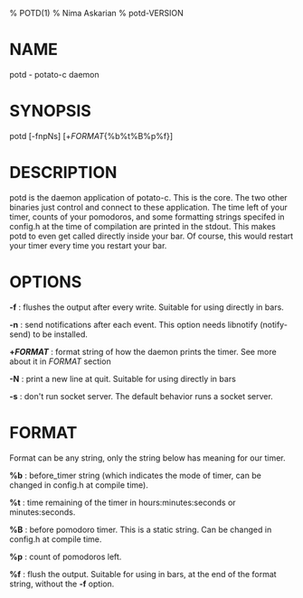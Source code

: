 % POTD(1)
% Nima Askarian
% potd-VERSION
# NAME
potd - potato-c daemon

# SYNOPSIS
potd [-fnpNs] [+*FORMAT*{%b%t%B%p%f}]

# DESCRIPTION
potd is the daemon application of potato-c. This is the core. The two other binaries just control and connect to these application. The time left of your timer, counts of your pomodoros, and some formatting strings specifed in config.h at the time of compilation are printed in the stdout. This makes potd to even get called directly inside your bar. Of course, this would restart your timer every time you restart your bar.

# OPTIONS

**-f**
: flushes the output after every write. Suitable for using directly in bars.

**-n**
: send notifications after each event. This option needs libnotify (notify-send) to be installed.

**+*FORMAT***
: format string of how the daemon prints the timer. See more about it in *FORMAT* section

**-N**
: print a new line at quit. Suitable for using directly in bars

**-s**
: don't run socket server. The default behavior runs a socket server.

# FORMAT
Format can be any string, only the string below has meaning for our timer.

**%b**
: before_timer string (which indicates the mode of timer, can be changed in config.h at compile time).

**%t**
: time remaining of the timer in hours:minutes:seconds or minutes:seconds.

**%B**
: before pomodoro timer. This is a static string. Can be changed in config.h at compile time.

**%p**
: count of pomodoros left.

**%f**
: flush the output. Suitable for using in bars, at the end of the format string, without the **-f** option.
